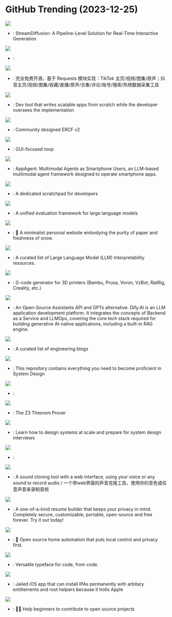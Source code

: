 # GitHub Trending (2023-12-25)

![](https://img.shields.io/badge/Python-New%20816-green?style=flat-square&logo=appveyor)
- [](https://github.comundefined): StreamDiffusion: A Pipeline-Level Solution for Real-Time Interactive Generation

![](https://img.shields.io/badge/Python-New%20675-green?style=flat-square&logo=appveyor)
- [](https://github.comundefined): 

![](https://img.shields.io/badge/Python-New%20159-green?style=flat-square&logo=appveyor)
- [](https://github.comundefined): 完全免费开源，基于 Requests 模块实现：TikTok 主页/视频/图集/原声；抖音主页/视频/图集/收藏/直播/原声/合集/评论/账号/搜索/热榜数据采集工具

![](https://img.shields.io/badge/Python-New%201-green?style=flat-square&logo=appveyor)
- [](https://github.comundefined): Dev tool that writes scalable apps from scratch while the developer oversees the implementation

![](https://img.shields.io/badge/none-New%2034-green?style=flat-square&logo=appveyor)
- [](https://github.comundefined): Community designed ERCF v2

![](https://img.shields.io/badge/Python-New%20129-green?style=flat-square&logo=appveyor)
- [](https://github.comundefined): GUI-focused roop

![](https://img.shields.io/badge/Python-New%20854-green?style=flat-square&logo=appveyor)
- [](https://github.comundefined): AppAgent: Multimodal Agents as Smartphone Users, an LLM-based multimodal agent framework designed to operate smartphone apps.

![](https://img.shields.io/badge/JavaScript-New%20237-green?style=flat-square&logo=appveyor)
- [](https://github.comundefined): A dedicated scratchpad for developers

![](https://img.shields.io/badge/Python-New%2082-green?style=flat-square&logo=appveyor)
- [](https://github.comundefined): A unified evaluation framework for large language models

![](https://img.shields.io/badge/TypeScript-New%20125-green?style=flat-square&logo=appveyor)
- [](https://github.comundefined): 📜 A minimalist personal website embodying the purity of paper and freshness of snow.

![](https://img.shields.io/badge/none-New%20108-green?style=flat-square&logo=appveyor)
- [](https://github.comundefined): A curated list of Large Language Model (LLM) Interpretability resources.

![](https://img.shields.io/badge/C%2B%2B-New%2058-green?style=flat-square&logo=appveyor)
- [](https://github.comundefined): G-code generator for 3D printers (Bambu, Prusa, Voron, VzBot, RatRig, Creality, etc.)

![](https://img.shields.io/badge/TypeScript-New%2065-green?style=flat-square&logo=appveyor)
- [](https://github.comundefined): An Open-Source Assistants API and GPTs alternative. Dify.AI is an LLM application development platform. It integrates the concepts of Backend as a Service and LLMOps, covering the core tech stack required for building generative AI-native applications, including a built-in RAG engine.

![](https://img.shields.io/badge/Ruby-New%2081-green?style=flat-square&logo=appveyor)
- [](https://github.comundefined): A curated list of engineering blogs

![](https://img.shields.io/badge/none-New%2079-green?style=flat-square&logo=appveyor)
- [](https://github.comundefined): This repository contains everything you need to become proficient in System Design

![](https://img.shields.io/badge/Kotlin-New%2046-green?style=flat-square&logo=appveyor)
- [](https://github.comundefined): 

![](https://img.shields.io/badge/C%2B%2B-New%2017-green?style=flat-square&logo=appveyor)
- [](https://github.comundefined): The Z3 Theorem Prover

![](https://img.shields.io/badge/none-New%20304-green?style=flat-square&logo=appveyor)
- [](https://github.comundefined): Learn how to design systems at scale and prepare for system design interviews

![](https://img.shields.io/badge/HTML-New%2045-green?style=flat-square&logo=appveyor)
- [](https://github.comundefined): 

![](https://img.shields.io/badge/Python-New%20424-green?style=flat-square&logo=appveyor)
- [](https://github.comundefined): A sound cloning tool with a web interface, using your voice or any sound to record audio / 一个带web界面的声音克隆工具，使用你的音色或任意声音来录制音频

![](https://img.shields.io/badge/TypeScript-New%20227-green?style=flat-square&logo=appveyor)
- [](https://github.comundefined): A one-of-a-kind resume builder that keeps your privacy in mind. Completely secure, customizable, portable, open-source and free forever. Try it out today!

![](https://img.shields.io/badge/Python-New%2023-green?style=flat-square&logo=appveyor)
- [](https://github.comundefined): 🏡 Open source home automation that puts local control and privacy first.

![](https://img.shields.io/badge/JavaScript-New%2010-green?style=flat-square&logo=appveyor)
- [](https://github.comundefined): Versatile typeface for code, from code.

![](https://img.shields.io/badge/C-New%2033-green?style=flat-square&logo=appveyor)
- [](https://github.comundefined): Jailed iOS app that can install IPAs permanently with arbitary entitlements and root helpers because it trolls Apple

![](https://img.shields.io/badge/none-New%20265-green?style=flat-square&logo=appveyor)
- [](https://github.comundefined): 🚀✨ Help beginners to contribute to open source projects

